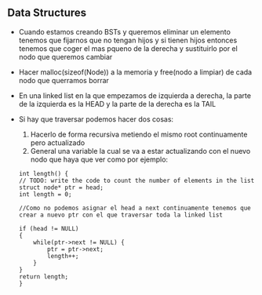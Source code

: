 ## Data Structures

- Cuando estamos creando BSTs y queremos eliminar un elemento tenemos que fijarnos que no tengan hijos y si tienen hijos entonces tenemos que coger el mas pqueno de la derecha y sustituirlo por el nodo que queremos cambiar

- Hacer malloc(sizeof(Node)) a la memoria y free(nodo a limpiar) de cada nodo que querramos borrar

- En una linked list en la que empezamos de izquierda a derecha, la parte de la izquierda es la HEAD y la parte de la derecha es la TAIL

- Si hay que traversar podemos hacer dos cosas:
    1. Hacerlo de forma recursiva metiendo el mismo root continuamente pero actualizado
    2. General una variable la cual se va a estar actualizando con el nuevo nodo que haya que ver como por ejemplo: 
    ```
    int length() { 
    // TODO: write the code to count the number of elements in the list 
    struct node* ptr = head;
    int length = 0;
    
    //Como no podemos asignar el head a next continuamente tenemos que crear a nuevo ptr con el que traversar toda la linked list

    if (head != NULL)
    {
        while(ptr->next != NULL) {
            ptr = ptr->next;
            length++;
        }
    }
    return length; 
    } 
    ``` 


